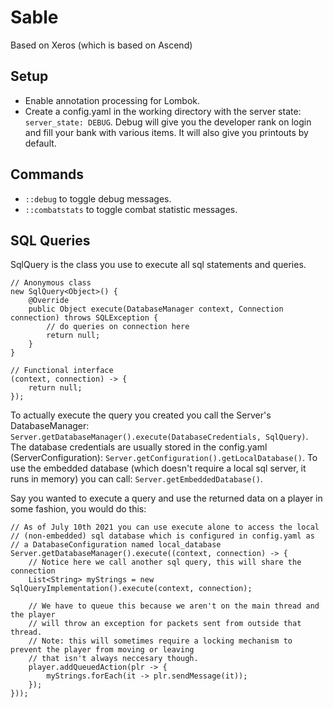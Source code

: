 # Sable #
Based on Xeros (which is based on Ascend)

## Setup
- Enable annotation processing for Lombok.
- Create a config.yaml in the working directory with the server state: `server_state: DEBUG`.
Debug will give you the developer rank on login and fill your bank with various items.
It will also give you printouts by default.

## Commands
- `::debug` to toggle debug messages.
- `::combatstats` to toggle combat statistic messages.

## SQL Queries
SqlQuery is the class you use to execute all sql statements and queries.

```
// Anonymous class
new SqlQuery<Object>() {
    @Override
    public Object execute(DatabaseManager context, Connection connection) throws SQLException {
        // do queries on connection here
        return null;
    }
}

// Functional interface
(context, connection) -> {
    return null;
});
```

To actually execute the query you created you call the Server's DatabaseManager: `Server.getDatabaseManager().execute(DatabaseCredentials, SqlQuery)`.
The database credentials are usually stored in the config.yaml (ServerConfiguration): `Server.getConfiguration().getLocalDatabase()`. To use the embedded database 
(which doesn't require a local sql server, it runs in memory) you can call: `Server.getEmbeddedDatabase()`.

Say you wanted to execute a query and use the returned data on a player in some fashion, you would do this:
```
// As of July 10th 2021 you can use execute alone to access the local 
// (non-embedded) sql database which is configured in config.yaml as 
// a DatabaseConfiguration named local_database
Server.getDatabaseManager().execute((context, connection) -> {
    // Notice here we call another sql query, this will share the connection
    List<String> myStrings = new SqlQueryImplementation().execute(context, connection);

    // We have to queue this because we aren't on the main thread and the player
    // will throw an exception for packets sent from outside that thread.
    // Note: this will sometimes require a locking mechanism to prevent the player from moving or leaving
    // that isn't always neccesary though.
    player.addQueuedAction(plr -> {
        myStrings.forEach(it -> plr.sendMessage(it));
    });
}));

```
